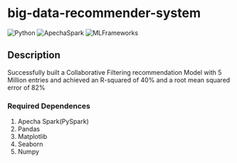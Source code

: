# big-data-recommender-system
![Python](https://img.shields.io/badge/Python-3.8-blueviolet)
![ApechaSpark](https://img.shields.io/badge/PySpark-SparkMLlib/ALS-yellow)
![MLFrameworks](https://img.shields.io/badge/MLFrameworks-Pandas/Numpy/Matplotlib/Seaborn-blue)

## Description
Successfully built a Collaborative Filtering recommendation Model with 5 Million entries and achieved an R-squared of 40% and a root mean squared error of 82%

### Required Dependences
1. Apecha Spark(PySpark)
2. Pandas
3. Matplotlib
4. Seaborn
5. Numpy
